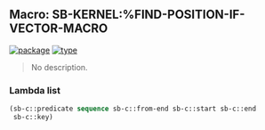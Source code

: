 ## Macro: SB-KERNEL:%FIND-POSITION-IF-VECTOR-MACRO
[![package](https://img.shields.io/badge/Package-SB--KERNEL-5f9ea0.svg?style=social&colorA=999999)](../) [![type](https://img.shields.io/badge/Type-Macro-5f9ea0.svg?style=social&colorA=999999)](../#macro) 

> No description.

### Lambda list
```cl
(sb-c::predicate sequence sb-c::from-end sb-c::start sb-c::end
 sb-c::key)
```

